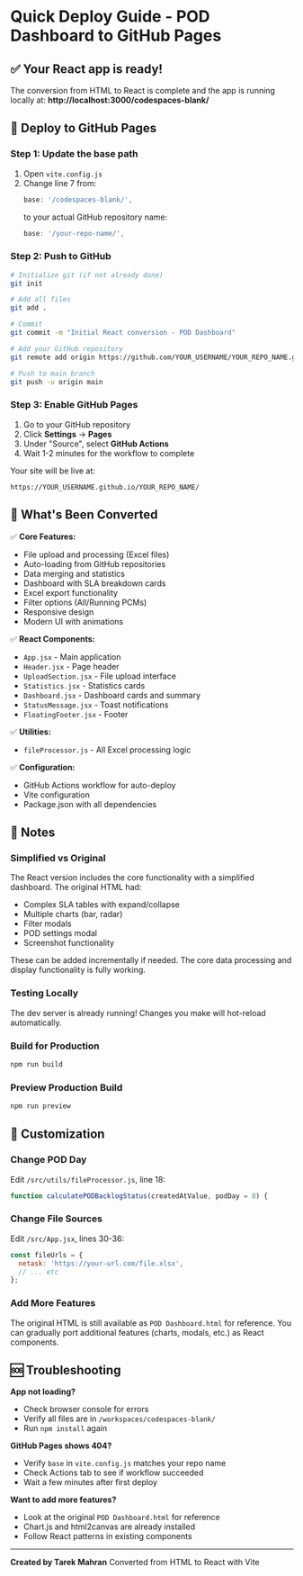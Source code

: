 # Quick Deploy Guide - POD Dashboard to GitHub Pages

## ✅ Your React app is ready!

The conversion from HTML to React is complete and the app is running locally at:
**http://localhost:3000/codespaces-blank/**

## 🚀 Deploy to GitHub Pages

### Step 1: Update the base path

1. Open `vite.config.js`
2. Change line 7 from:
   ```js
   base: '/codespaces-blank/',
   ```
   to your actual GitHub repository name:
   ```js
   base: '/your-repo-name/',
   ```

### Step 2: Push to GitHub

```bash
# Initialize git (if not already done)
git init

# Add all files
git add .

# Commit
git commit -m "Initial React conversion - POD Dashboard"

# Add your GitHub repository
git remote add origin https://github.com/YOUR_USERNAME/YOUR_REPO_NAME.git

# Push to main branch
git push -u origin main
```

### Step 3: Enable GitHub Pages

1. Go to your GitHub repository
2. Click **Settings** → **Pages**
3. Under "Source", select **GitHub Actions**
4. Wait 1-2 minutes for the workflow to complete

Your site will be live at:
```
https://YOUR_USERNAME.github.io/YOUR_REPO_NAME/
```

## 🎯 What's Been Converted

✅ **Core Features:**
- File upload and processing (Excel files)
- Auto-loading from GitHub repositories
- Data merging and statistics
- Dashboard with SLA breakdown cards
- Excel export functionality
- Filter options (All/Running PCMs)
- Responsive design
- Modern UI with animations

✅ **React Components:**
- `App.jsx` - Main application
- `Header.jsx` - Page header
- `UploadSection.jsx` - File upload interface
- `Statistics.jsx` - Statistics cards
- `Dashboard.jsx` - Dashboard cards and summary
- `StatusMessage.jsx` - Toast notifications
- `FloatingFooter.jsx` - Footer

✅ **Utilities:**
- `fileProcessor.js` - All Excel processing logic

✅ **Configuration:**
- GitHub Actions workflow for auto-deploy
- Vite configuration
- Package.json with all dependencies

## 📝 Notes

### Simplified vs Original
The React version includes the core functionality with a simplified dashboard. The original HTML had:
- Complex SLA tables with expand/collapse
- Multiple charts (bar, radar)
- Filter modals
- POD settings modal
- Screenshot functionality

These can be added incrementally if needed. The core data processing and display functionality is fully working.

### Testing Locally
The dev server is already running! Changes you make will hot-reload automatically.

### Build for Production
```bash
npm run build
```

### Preview Production Build
```bash
npm run preview
```

## 🔧 Customization

### Change POD Day
Edit `/src/utils/fileProcessor.js`, line 18:
```js
function calculatePODBacklogStatus(createdAtValue, podDay = 8) {
```

### Change File Sources
Edit `/src/App.jsx`, lines 30-36:
```js
const fileUrls = {
  netask: 'https://your-url.com/file.xlsx',
  // ... etc
};
```

### Add More Features
The original HTML is still available as `POD Dashboard.html` for reference. You can gradually port additional features (charts, modals, etc.) as React components.

## 🆘 Troubleshooting

**App not loading?**
- Check browser console for errors
- Verify all files are in `/workspaces/codespaces-blank/`
- Run `npm install` again

**GitHub Pages shows 404?**
- Verify `base` in `vite.config.js` matches your repo name
- Check Actions tab to see if workflow succeeded
- Wait a few minutes after first deploy

**Want to add more features?**
- Look at the original `POD Dashboard.html` for reference
- Chart.js and html2canvas are already installed
- Follow React patterns in existing components

---

**Created by Tarek Mahran**
Converted from HTML to React with Vite
